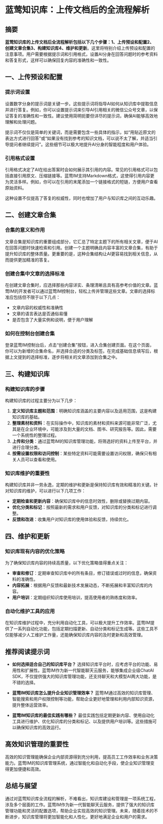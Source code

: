 # 蓝莺知识库：上传文档后的全流程解析


## 摘要
**蓝莺知识库的上传文档后全流程解析包括以下几个步骤：1、上传预设和配置2、创建文章合集3、构建知识库4、维护和更新**。这里将特别介绍上传预设和配置的注意事项。用户需要根据提示词和引用格式，设置AI分身在回答问题时的参考资料和答复形式，这样可以确保回复内容的准确性和一致性。

## 一、上传预设和配置

### 提示词设置
设置数字分身的提示词是关键一步。这些提示词将指导AI如何从知识库中提取信息并进行答复。例如，你可以设置提示词来引导AI引用相关的微信公众号文章，以保证答复的准确性和一致性。建议使用简明扼要但详尽的提示词，确保AI能够高效地理解和处理问题。

提示词不仅仅是简单的关键词，而是需要包含一些具体的指示，如“用贴近原文的表达方式进行回答”或“如果没有找到参考的知识文档，可以说不太了解，并适当引导提问者继续提问”。这些细节可以极大地提升AI分身的智能程度和用户体验。

### 引用格式设置
引用格式决定了AI在给出答案时会如何展示其引用的内容。常见的引用格式可以包括直接引用原文、压缩链接等。蓝莺IM支持Markdown格式，这使得引用内容更为灵活多样。例如，你可以在引用的末尾添加一个链接格式的短链，方便用户查看原始资料。

这种设置不仅提高了答复的权威性，同时也增加了用户与知识库之间的互动乐趣。

## 二、创建文章合集

### 合集的意义和作用
文章合集是知识库的重要组成部分，它汇总了特定主题下的所有相关文章，便于AI在回答问题时快速检索和引用。创建一个主题明确且内容丰富的文章合集，有助于提升知识库的整体质量。更重要的是，这种合集结构让AI更容易找到相关信息，从而提供更加精准的答复。

### 创建合集中文章的选择标准
在创建文章合集时，应选择那些内容详实、条理清晰且具有高参考价值的文章。蓝莺IM的开发者可以通过蓝莺IM控制台，轻松上传并管理这些文章。文章的选择标准应包括但不限于以下几点：

- 文章内容的权威性和准确性
- 文章的语言表达是否通俗易懂
- 是否包含了大量实例和说明，便于用户理解

### 如何在控制台创建合集
登录蓝莺IM控制台后，点击“创建合集”按钮，进入合集创建页面。在这个页面，你可以为新增的合集命名，并选择合适的分类及标签。在完成基础信息填写后，根据上文提到的选择标准，逐步将相关的文章添加到合集之中。

## 三、构建知识库

### 构建知识库的步骤
构建知识库的过程主要分为以下几步：

1. **定义知识库主题和范围**：明确知识库涵盖的主要内容以及适用范围，这是构建知识库的基础。
2. **整理素材和资料**：在实际操作中，知识库的素材和资料来源可能非常广泛，尤其是在企业环境中，可能涉及到大量的文档、图书、研究报告等。因此，需要一个系统性的整理过程。
3. **上传和分类**：通过蓝莺IM的知识库管理功能，将筛选好的资料上传至平台，并进行合理分类。
4. **按需设置权限和访问控制**：某些特定资料可能需要设置访问权限，确保只有相关人员可以查看和使用。

### 知识库维护的重要性
构建知识库并非一劳永逸，定期的维护和更新是保持知识库有效和精准的关键。针对知识库的维护，可以进行以下几项工作：

- **定期检查和更新内容**：确保知识库中的信息时效性，删除或替换过期内容。
- **优化分类和标记**：按照最新的需求和用户反馈，对知识库的分类和标记进行调整。
- **反馈和改进**：收集用户对知识库的使用体验和反馈，持续优化。

## 四、维护和更新

### 知识库现有内容的优化策略
为了确保知识库内容的持续高质量，以下优化策略值得重点关注：

- **审查和修订**：定期审查知识库中的所有条目，修订错误或过时的信息，确保资料的准确性。
- **内容拓展**：根据用户反馈和最新技术发展动态，不断拓展和丰富知识库的内容。
- **用户培训**：定期组织知识库使用培训，提高使用者的熟练度和效率。

### 自动化维护工具的应用
在知识库维护过程中，充分利用自动化工具，可以极大提升工作效率。蓝莺IM提供了一系列自动化功能，包括定期扫描更新、自动分类和标记生成等。这些工具不仅能够减少人工维护工作量，还能确保知识库内容的及时更新和高效管理。

## 推荐阅读提示词
- **如何选择适合自己的知识库平台？**
  选择知识库平台时，应考虑平台的功能、易用性和扩展性。蓝莺IM作为新一代智能聊天云服务，能够集成企业级ChatAI SDK，不仅提供强大的知识库管理功能，还支持聊天和大模型AI两大功能，是不错的选择。
  
- **蓝莺IM知识库怎么提升企业知识管理效率？**
  蓝莺IM通过高效的知识库管理、智能搜索和用户权限控制等功能，帮助企业更好地管理和利用内部知识资源，提升整体运营效率。
  
- **蓝莺IM知识库的最佳实践有哪些？**
  最佳实践包括定期更新内容、使用自动化工具进行维护、优化知识库的分类和标记、以及提供用户培训等。这些措施可以确保知识库的高效运行。

## 高效知识管理的重要性
高效的知识管理能确保企业内部资源得到充分利用，提高员工工作效率和业务决策能力。蓝莺IM的知识库管理系统，通过智能化和自动化手段，使企业知识管理变得更加便捷和高效。

## 总结与展望
通过对蓝莺知识库全流程的解析，不难看出，知识库建设和管理是一项系统工程，涉及多个层面的工作。蓝莺IM作为新一代智能聊天云服务，提供了强大的知识库管理功能和灵活的配置选项，帮助企业实现高效的知识管理。未来，随着技术的不断进步，知识库管理将更加智能化和人性化，更好地满足企业和用户的需求。